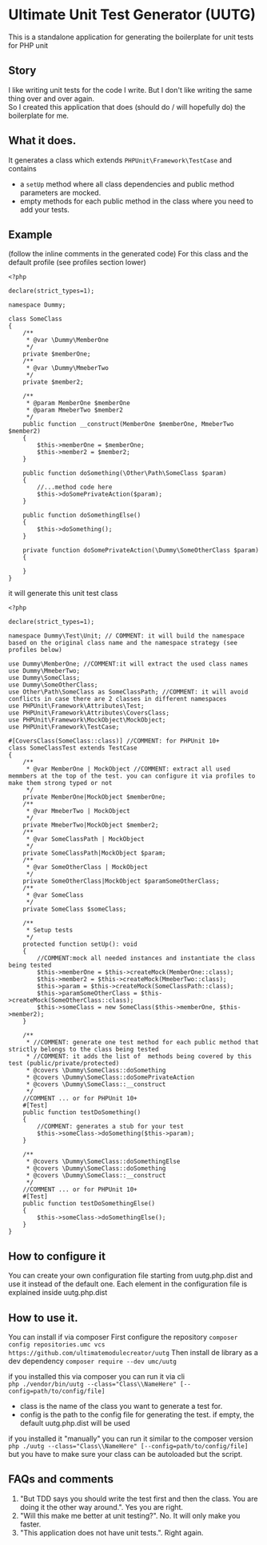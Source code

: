 # Ultimate Unit Test Generator (UUTG)

This is a standalone application for generating the boilerplate for unit tests for PHP unit

## Story
I like writing unit tests for the code I write. But I don't like writing the same thing over and over again.  
So I created this application that does (should do / will hopefully do) the boilerplate for me.


## What it does.  

It generates a class which extends `PHPUnit\Framework\TestCase` and contains
 - a `setUp` method where all class dependencies and public method parameters are mocked.
 - empty methods for each public method in the class where you need to add your tests.

## Example

(follow the inline comments in the generated code)
For this class and the default profile (see profiles section lower)

```
<?php

declare(strict_types=1);

namespace Dummy;

class SomeClass
{
    /**
     * @var \Dummy\MemberOne
     */
    private $memberOne;
    /**
     * @var \Dummy\MmeberTwo
     */
    private $member2;

    /**
     * @param MemberOne $memberOne
     * @param MmeberTwo $member2
     */
    public function __construct(MemberOne $memberOne, MmeberTwo $member2)
    {
        $this->memberOne = $memberOne;
        $this->member2 = $member2;
    }

    public function doSomething(\Other\Path\SomeClass $param)
    {
        //...method code here
        $this->doSomePrivateAction($param);
    }

    public function doSomethingElse()
    {
        $this->doSomething();
    }

    private function doSomePrivateAction(\Dummy\SomeOtherClass $param)
    {

    }
}

```


it will generate this unit test class

```
<?php

declare(strict_types=1);

namespace Dummy\Test\Unit; // COMMENT: it will build the namespace based on the original class name and the namespace strategy (see profiles below)

use Dummy\MemberOne; //COMMENT:it will extract the used class names
use Dummy\MmeberTwo;
use Dummy\SomeClass;
use Dummy\SomeOtherClass;
use Other\Path\SomeClass as SomeClassPath; //COMMENT: it will avoid conflicts in case there are 2 classes in different namespaces
use PHPUnit\Framework\Attributes\Test;
use PHPUnit\Framework\Attributes\CoversClass;
use PHPUnit\Framework\MockObject\MockObject;
use PHPUnit\Framework\TestCase;

#[CoversClass(SomeClass::class)] //COMMENT: for PHPUnit 10+
class SomeClassTest extends TestCase
{
    /**
     * @var MemberOne | MockObject //COMMENT: extract all used memmbers at the top of the test. you can configure it via profiles to make them strong typed or not
     */
    private MemberOne|MockObject $memberOne;
    /**
     * @var MmeberTwo | MockObject
     */
    private MmeberTwo|MockObject $member2;
    /**
     * @var SomeClassPath | MockObject
     */
    private SomeClassPath|MockObject $param;
    /**
     * @var SomeOtherClass | MockObject
     */
    private SomeOtherClass|MockObject $paramSomeOtherClass;
    /**
     * @var SomeClass
     */
    private SomeClass $someClass;

    /**
     * Setup tests
     */
    protected function setUp(): void
    {
        //COMMENT:mock all needed instances and instantiate the class being tested
        $this->memberOne = $this->createMock(MemberOne::class);
        $this->member2 = $this->createMock(MmeberTwo::class);
        $this->param = $this->createMock(SomeClassPath::class);
        $this->paramSomeOtherClass = $this->createMock(SomeOtherClass::class);
        $this->someClass = new SomeClass($this->memberOne, $this->member2);
    }

    /**
     * //COMMENT: generate one test method for each public method that strictly belongs to the class being tested
     * //COMMENT: it adds the list of  methods being covered by this test (public/private/protected)
     * @covers \Dummy\SomeClass::doSomething
     * @covers \Dummy\SomeClass::doSomePrivateAction
     * @covers \Dummy\SomeClass::__construct
     */
    //COMMENT ... or for PHPUnit 10+
    #[Test]
    public function testDoSomething()
    {
        //COMMENT: generates a stub for your test
        $this->someClass->doSomething($this->param);
    }

    /**
     * @covers \Dummy\SomeClass::doSomethingElse
     * @covers \Dummy\SomeClass::doSomething
     * @covers \Dummy\SomeClass::__construct
     */
    //COMMENT ... or for PHPUnit 10+
    #[Test]
    public function testDoSomethingElse()
    {
        $this->someClass->doSomethingElse();
    }
}

```

## How to configure it

You can create your own configuration file starting from uutg.php.dist and use it instead of the default one. 
Each element in the configuration file is explained inside uutg.php.dist


## How to use it.
You can install if via composer
First configure the repository
```composer config repositories.umc vcs https://github.com/ultimatemodulecreator/uutg```
Then install de library as a dev dependency
```composer require --dev umc/uutg ```

if you installed this via composer you can run it via cli  
`php ./vendor/bin/uutg --class="Class\\NameHere" [--config=path/to/config/file]`
   - class is the name of the class you want to generate a test for. 
   - config is the path to the config file for generating the test. if empty, the default uutg.php.dist will be used

if you installed it "manually" you can run it similar to the composer version `php ./uutg --class="Class\\NameHere" [--config=path/to/config/file]` 
but you have to make sure your class can be autoloaded but the script.
## FAQs and comments

1. "But TDD says you should write the test first and then the class. You are doing it the other way around.". Yes you are right.
2. "Will this make me better at unit testing?". No. It will only make you faster.
3. "This application does not have unit tests.". Right again.
